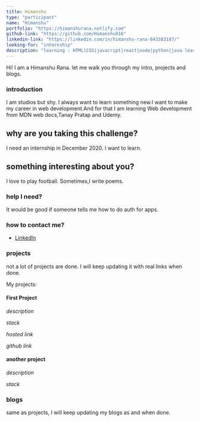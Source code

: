 ```yaml
---
title: Himanshu
type: "participant"
name: "Himanshu"
portfolio: "https://himanshurana.netlify.com"
github-link: "https://github.com/Himanshu916"
linkedin-link: "https://linkedin.com/in/himanshu-rana-843383187/"
looking-for: "internship"
description: "learning : HTML|CSS|javacript|react|node|python|java learned : c|data structures and algorithms"
---
```


Hi! I am a Himanshu Rana. let me walk you through my intro, projects and blogs.

### introduction

I am studios but shy. I always want to learn something new.I want to make my career in web development.And for that I am learning Web development from MDN web docs,Tanay Pratap and Udemy.

## why are you taking this challenge?

I need an internship in December 2020.
I want to learn.

## something interesting about you?

I love to play football.
Sometimes,I write poems.

### help I need?

It would be good if someone tells me how to do auth for apps.

### how to contact me?

- [LinkedIn](https://linkedin.com/in/himanshu-rana-843383187/)
 
### projects

not a lot of projects are done. I will keep updating it with real links when done.

My projects:

#### First Project

_description_ 

_stack_ 

_hosted link_ 

_github link_ 

#### another project

_description_

_stack_

### blogs

same as projects, I will keep updating my blogs as and when done.


